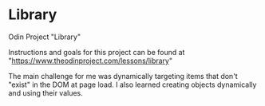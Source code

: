 # Library
Odin Project "Library"

Instructions and goals for this project can be found at "https://www.theodinproject.com/lessons/library"

The main challenge for me was dynamically targeting items that don't "exist" in the DOM at page load.
I also learned creating objects dynamically and using their values.

